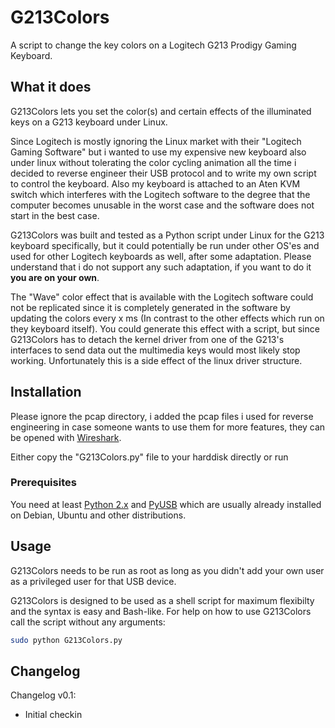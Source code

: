 # G213Colors
A script to change the key colors on a Logitech G213 Prodigy Gaming Keyboard.

## What it does
G213Colors lets you set the color(s) and certain effects of the illuminated keys on a G213 keyboard under Linux.

Since Logitech is mostly ignoring the Linux market with their "Logitech Gaming Software" but i wanted to use my expensive new keyboard also under linux without tolerating the color cycling animation all the time i decided to reverse engineer their USB protocol and to write my own script to control the keyboard. 
Also my keyboard is attached to an Aten KVM switch which interferes with the Logitech software to the degree that the computer becomes unusable in the worst case and the software does not start in the best case.

G213Colors was built and tested as a Python script under Linux for the G213 keyboard specifically, but it could potentially be run under other OS'es and used for other Logitech keyboards as well, after some adaptation. 
Please understand that i do not support any such adaptation, if you want to do it **you are on your own**.

The "Wave" color effect that is available with the Logitech software could not be replicated since it is completely generated in the software by updating the colors every x ms (In contrast to the other effects which run on they keyboard itself). You could generate this effect with a script, but since G213Colors has to detach the kernel driver from one of the G213's interfaces to send data out the multimedia keys would most likely stop working. Unfortunately this is a side effect of the linux driver structure.

## Installation
Please ignore the pcap directory, i added the pcap files i used for reverse engineering in case someone wants to use them for more features, they can be opened with [Wireshark](https://en.wikipedia.org/wiki/Wireshark).

Either copy the "G213Colors.py" file to your harddisk directly or run 

### Prerequisites
You need at least [Python 2.x](https://www.python.org/) and [PyUSB](https://walac.github.io/pyusb/) which are usually already installed on Debian, Ubuntu and other distributions.

## Usage
G213Colors needs to be run as root as long as you didn't add your own user as a privileged user for that USB device.

G213Colors is designed to be used as a shell script for maximum flexibilty and the syntax is easy and Bash-like.
For help on how to use G213Colors call the script without any arguments:

```Bash
sudo python G213Colors.py
```

## Changelog
Changelog v0.1:
* Initial checkin
